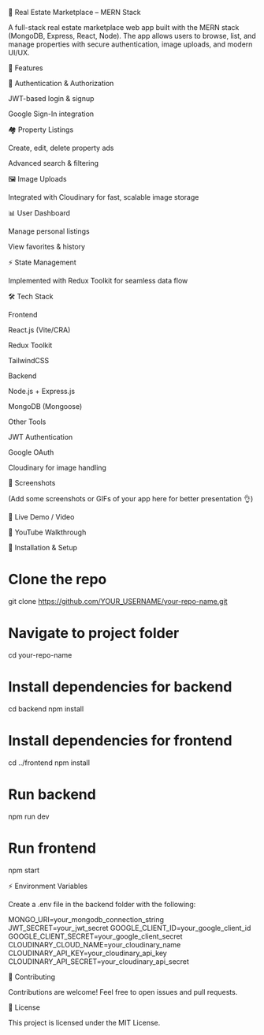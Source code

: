 🏡 Real Estate Marketplace – MERN Stack

A full-stack real estate marketplace web app built with the MERN stack (MongoDB, Express, React, Node).
The app allows users to browse, list, and manage properties with secure authentication, image uploads, and modern UI/UX.

🚀 Features

🔑 Authentication & Authorization

JWT-based login & signup

Google Sign-In integration

🏘 Property Listings

Create, edit, delete property ads

Advanced search & filtering

🖼 Image Uploads

Integrated with Cloudinary for fast, scalable image storage

📊 User Dashboard

Manage personal listings

View favorites & history

⚡ State Management

Implemented with Redux Toolkit for seamless data flow

🛠 Tech Stack

Frontend

React.js (Vite/CRA)

Redux Toolkit

TailwindCSS

Backend

Node.js + Express.js

MongoDB (Mongoose)

Other Tools

JWT Authentication

Google OAuth

Cloudinary for image handling

📸 Screenshots

(Add some screenshots or GIFs of your app here for better presentation 👌)

🔗 Live Demo / Video

🎥 YouTube Walkthrough

📂 Installation & Setup
# Clone the repo
git clone https://github.com/YOUR_USERNAME/your-repo-name.git

# Navigate to project folder
cd your-repo-name

# Install dependencies for backend
cd backend
npm install

# Install dependencies for frontend
cd ../frontend
npm install

# Run backend
npm run dev

# Run frontend
npm start

⚡ Environment Variables

Create a .env file in the backend folder with the following:

MONGO_URI=your_mongodb_connection_string
JWT_SECRET=your_jwt_secret
GOOGLE_CLIENT_ID=your_google_client_id
GOOGLE_CLIENT_SECRET=your_google_client_secret
CLOUDINARY_CLOUD_NAME=your_cloudinary_name
CLOUDINARY_API_KEY=your_cloudinary_api_key
CLOUDINARY_API_SECRET=your_cloudinary_api_secret

🤝 Contributing

Contributions are welcome! Feel free to open issues and pull requests.

📜 License

This project is licensed under the MIT License.
